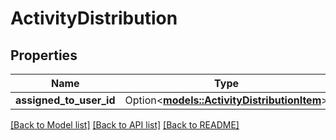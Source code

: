 # ActivityDistribution

## Properties

Name | Type | Description | Notes
------------ | ------------- | ------------- | -------------
**assigned_to_user_id** | Option<[**models::ActivityDistributionItem**](ActivityDistributionItem.md)> |  | [optional]

[[Back to Model list]](../README.md#documentation-for-models) [[Back to API list]](../README.md#documentation-for-api-endpoints) [[Back to README]](../README.md)


